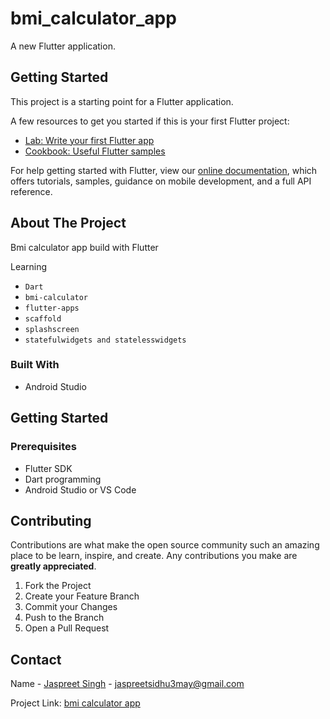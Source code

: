 # bmi_calculator_app

A new Flutter application.

## Getting Started

This project is a starting point for a Flutter application.

A few resources to get you started if this is your first Flutter project:

- [Lab: Write your first Flutter app](https://flutter.dev/docs/get-started/codelab)
- [Cookbook: Useful Flutter samples](https://flutter.dev/docs/cookbook)

For help getting started with Flutter, view our
[online documentation](https://flutter.dev/docs), which offers tutorials,
samples, guidance on mobile development, and a full API reference.

## About The Project
Bmi calculator app build with Flutter

Learning </br>
* <code>Dart</code>
* <code>bmi-calculator</code> 
* <code>flutter-apps</code> 
* <code>scaffold</code> 
* <code>splashscreen</code> 
* <code>statefulwidgets and statelesswidgets</code>




### Built With
* Android Studio




<!-- GETTING STARTED -->
## Getting Started


### Prerequisites
* Flutter SDK
* Dart programming
* Android Studio or VS Code



## Contributing

Contributions are what make the open source community such an amazing place to be learn, inspire, and create. Any contributions you make are **greatly appreciated**.

1. Fork the Project
2. Create your Feature Branch 
3. Commit your Changes
4. Push to the Branch
5. Open a Pull Request






<!-- CONTACT -->
## Contact

Name - [Jaspreet Singh](https://www.linkedin.com/in/jaspreetsidhu13/) -  jaspreetsidhu3may@gmail.com

Project Link: [bmi calculator app](https://github.com/jaspreetsidhu3/bmi_calculator_app)
